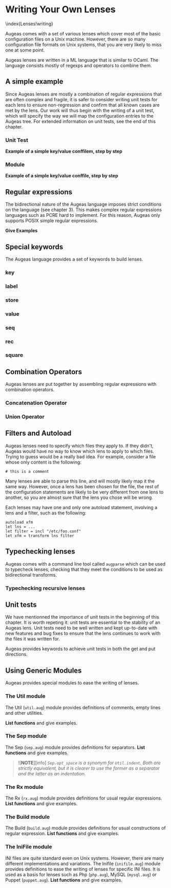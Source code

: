 # Writing Your Own Lenses 

\index{Lenses!writing}

Augeas comes with a set of various lenses which cover most of the basic configuration files on a Unix machine. However, there are so many configuration file formats on Unix systems, that you are very likely to miss one at some point.

Augeas lenses are written in a ML language that is similar to OCaml. The language consists mostly of regexps and operators to combine them.


## A simple example 

Since Augeas lenses are mostly a combination of regular expressions that are often complex and fragile, it is safer to consider writing unit tests for each lens to ensure non-regression and confirm that all known cases are met by the lens. Our work will thus begin with the writing of a unit test, which will specify the way we will map the configuration entries to the Augeas tree. For extended information on unit tests, see the end of this chapter.

### Unit Test 

__Example of a simple key/value conffilem, step by step__


### Module ### 


__Example of a simple key/value conffile, step by step__


## Regular expressions 

The bidirectional nature of the Augeas language imposes strict conditions on the language (see chapter 3). This makes complex regular expressions languages such as PCRE hard to implement. For this reason, Augeas only supports POSIX simple regular expressions.

__Give Examples__


## Special keywords 

The Augeas language provides a set of keywords to build lenses.


### key 


### label 


### store 


### value 


### seq 


### rec 


### square 



## Combination Operators 

Augeas lenses are put together by assembling regular expressions with combination operators.


### Concatenation Operator 


### Union Operator 


## Filters and Autoload 

Augeas lenses need to specify which files they apply to. If they didn't, Augeas would have no way to know which lens to apply to which files. Trying to guess would be a really bad idea. For example, consider a file whose only content is the following:

	# this is a comment

Many lenses are able to parse this line, and will mostly likely map it the same way. However, once a lens has been chosen for the file, the rest of the configuration statements are likely to be very different from one lens to another, so you are almost sure that the lens you chose will be wrong.

Each lenses may have one and only one autoload statement, involving a lens and a filter, such as the following:

	autoload xfm
	let lns = ...
	let filter = incl "/etc/foo.conf"
	let xfm = transform lns filter


## Typechecking lenses 


Augeas comes with a command line tool called `augparse` which can be used to typecheck lenses, checking that they meet the conditions to be used as bidirectional transforms.


### Typechecking recursive lenses 




## Unit tests 

We have mentionned the importance of unit tests in the beginning of this chapter. It is worth repeting it: unit tests are essential to the stability of an Augeas lens. Unit tests need to be well written and kept up-to-date with new features and bug fixes to ensure that the lens continues to work with the files it was written for.

Augeas provides keywords to achieve unit tests in both the get and put directions.


## Using Generic Modules 

Augeas provides special modules to ease the writing of lenses.


### The Util module 

The Util (`util.aug`) module provides definitions of comments, empty lines and other utilities.

__List functions__ and give examples.


### The Sep module 

The Sep (`sep.aug`) module provides definitions for separators.
__List functions__ and give examples.

> ![**NOTE**][info] *`Sep.opt_space` is a synonym for `Util.indent`. Both are strictly equivalent, but it is clearer to use the former as a separator and the latter as an indentation.*


### The Rx module 

The Rx (`rx.aug`) module provides definitions for usual regular expressions.
__List functions__ and give examples.


### The Build module 

The Build (`build.aug`) module provides definitions for usual constructions of regular expression.
__List functions__ and give examples.


### The IniFile module 

INI files are quite standard even on Unix systems. However, there are many different implementations and variations. The Inifile (`inifile.aug`) module provides definitions to ease the writing of lenses for specific INI files. It is used as a basis for lenses such as Php (`php.aug`), MySQL (`mysql.aug`) or Puppet (`puppet.aug`).
__List functions__ and give examples.

